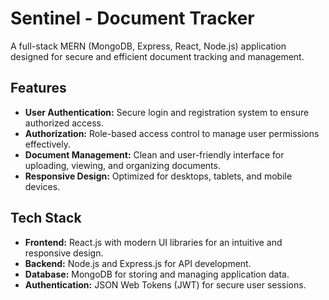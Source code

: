 # Sentinel - Document Tracker

A full-stack MERN (MongoDB, Express, React, Node.js) application designed for secure and efficient document tracking and management.

## Features

- **User Authentication:** Secure login and registration system to ensure authorized access.
- **Authorization:** Role-based access control to manage user permissions effectively.
- **Document Management:** Clean and user-friendly interface for uploading, viewing, and organizing documents.
- **Responsive Design:** Optimized for desktops, tablets, and mobile devices.

## Tech Stack

- **Frontend:** React.js with modern UI libraries for an intuitive and responsive design.
- **Backend:** Node.js and Express.js for API development.
- **Database:** MongoDB for storing and managing application data.
- **Authentication:** JSON Web Tokens (JWT) for secure user sessions.

